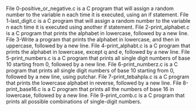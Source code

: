 File 0-positive_or_negative.c is a C program that will assign a random number to the variable n each time it is executed, using an if statement.
File 1-last_digit.c is a C program that will assign a random number to the variable n each time it is executed using another if statement.
File 2-print_alphabet.c is a C program that prints the alphabet in lowercase, followed by a new line.
File 3-Write a program that prints the alphabet in lowercase, and then in uppercase, followed by a new line.
File 4-print_alphabt.c is a C program that prints the alphabet in lowercase, except q and e, followed by a new line.
File 5-print_numbers.c is a C program that prints all single digit numbers of base 10 starting from 0, followed by a new line.
File 6-print_numberz.c is a C program that prints all single digit numbers of base 10 starting from 0, followed by a new line, using putchar.
File 7-print_tebahpla.c is a C program that prints the lowercase alphabet in reverse, followed by a new line.
File 8-print_base16.c is a C program that prints all the numbers of base 16 in lowercase, followed by a new line.
File 9-print_comb.c is a C program that prints all possible combinations of single-digit numbers.
